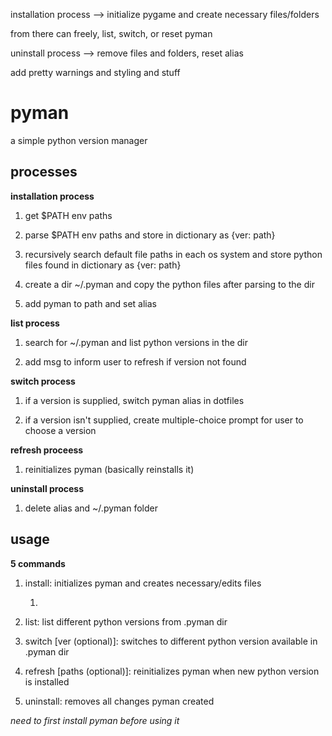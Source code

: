 installation process --> initialize pygame and create necessary files/folders

from there can freely, list, switch, or reset pyman

uninstall process --> remove files and folders, reset alias

add pretty warnings and styling and stuff

# pyman

a simple python version manager

## processes

**installation process**

1. get $PATH env paths

2. parse $PATH env paths and store in dictionary as {ver: path}

3. recursively search default file paths in each os system and store python files found in dictionary as {ver: path}

4. create a dir ~/.pyman and copy the python files after parsing to the dir

5. add pyman to path and set alias

**list process**

1. search for ~/.pyman and list python versions in the dir

2. add msg to inform user to refresh if version not found

**switch process**

1. if a version is supplied, switch pyman alias in dotfiles

2. if a version isn't supplied, create multiple-choice prompt for user to choose a version

**refresh proceess**

1. reinitializes pyman (basically reinstalls it)

**uninstall process**

1. delete alias and ~/.pyman folder

## usage

**5 commands**

1. install: initializes pyman and creates necessary/edits files

    1.

2. list: list different python versions from .pyman dir

3. switch [ver (optional)]: switches to different python version available in .pyman dir

4. refresh [paths (optional)]: reinitializes pyman when new python version is installed

5. uninstall: removes all changes pyman created

_need to first install pyman before using it_
